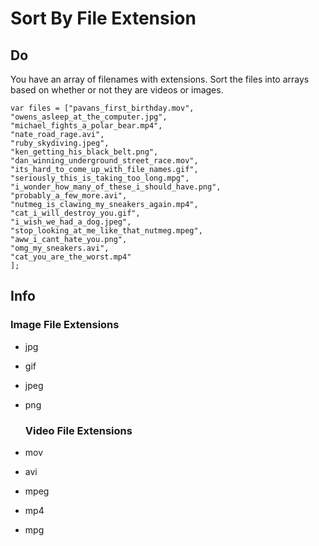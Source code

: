# Sort By File Extension

## Do

You have an array of filenames with extensions. Sort the files into arrays based on whether or not they are videos or images.

```
var files = ["pavans_first_birthday.mov",
"owens_asleep_at_the_computer.jpg",
"michael_fights_a_polar_bear.mp4",
"nate_road_rage.avi",
"ruby_skydiving.jpeg",
"ken_getting_his_black_belt.png",
"dan_winning_underground_street_race.mov",
"its_hard_to_come_up_with_file_names.gif",
"seriously_this_is_taking_too_long.mpg",
"i_wonder_how_many_of_these_i_should_have.png",
"probably_a_few_more.avi",
"nutmeg_is_clawing_my_sneakers_again.mp4",
"cat_i_will_destroy_you.gif",
"i_wish_we_had_a_dog.jpeg",
"stop_looking_at_me_like_that_nutmeg.mpeg",
"aww_i_cant_hate_you.png",
"omg_my_sneakers.avi",
"cat_you_are_the_worst.mp4"
];
```

## Info

### Image File Extensions

* jpg
* gif
* jpeg
* png

  ### Video File Extensions

* mov
* avi
* mpeg
* mp4
* mpg

